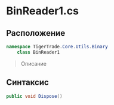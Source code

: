 
# BinReader1.cs
## Расположение
```csharp
namespace TigerTrade.Core.Utils.Binary  
    class BinReader1
```

> Описание

## Синтаксис
```csharp
public void Dispose()
```
